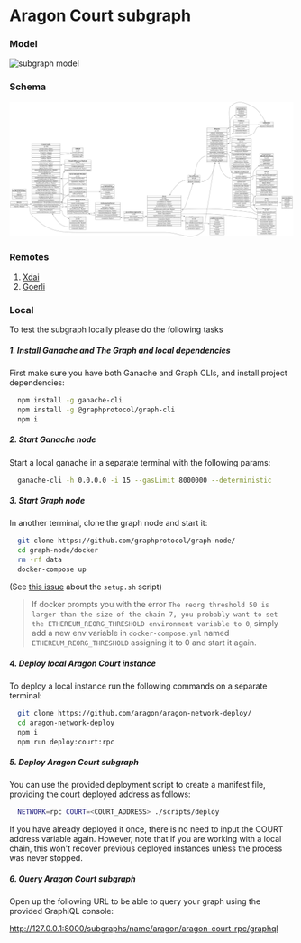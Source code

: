 # Aragon Court subgraph

### Model

![subgraph model](./model.png)

### Schema

![subgraph schema](./schema.png)

### Remotes

1. [Xdai](https://thegraph.com/explorer/subgraph/1hive/celeste)
2. [Goerli](https://thegraph.com/explorer/subgraph/1hive/celeste-goerli)

### Local

To test the subgraph locally please do the following tasks

##### 1. Install Ganache and The Graph and local dependencies

First make sure you have both Ganache and Graph CLIs, and install project dependencies:

```bash
  npm install -g ganache-cli
  npm install -g @graphprotocol/graph-cli
  npm i
```

##### 2. Start Ganache node

Start a local ganache in a separate terminal with the following params:

```bash
  ganache-cli -h 0.0.0.0 -i 15 --gasLimit 8000000 --deterministic
```

##### 3. Start Graph node

In another terminal, clone the graph node and start it:

```bash
  git clone https://github.com/graphprotocol/graph-node/
  cd graph-node/docker
  rm -rf data
  docker-compose up
```

(See [this issue](https://github.com/graphprotocol/graph-node/issues/1132) about the `setup.sh` script)

> If docker prompts you with the error `The reorg threshold 50 is larger than the size of the chain 7, you probably want to set the ETHEREUM_REORG_THRESHOLD environment variable to 0`,
> simply add a new env variable in `docker-compose.yml` named `ETHEREUM_REORG_THRESHOLD` assigning it to 0 and start it again.

##### 4. Deploy local Aragon Court instance

To deploy a local instance run the following commands on a separate terminal:

```bash
  git clone https://github.com/aragon/aragon-network-deploy/
  cd aragon-network-deploy
  npm i
  npm run deploy:court:rpc
```

##### 5. Deploy Aragon Court subgraph

You can use the provided deployment script to create a manifest file, providing the court deployed address as follows:

```bash
  NETWORK=rpc COURT=<COURT_ADDRESS> ./scripts/deploy
```

If you have already deployed it once, there is no need to input the COURT address variable again.
However, note that if you are working with a local chain, this won't recover previous deployed instances unless the process was never stopped.

##### 6. Query Aragon Court subgraph

Open up the following URL to be able to query your graph using the provided GraphiQL console:

http://127.0.0.1:8000/subgraphs/name/aragon/aragon-court-rpc/graphql
